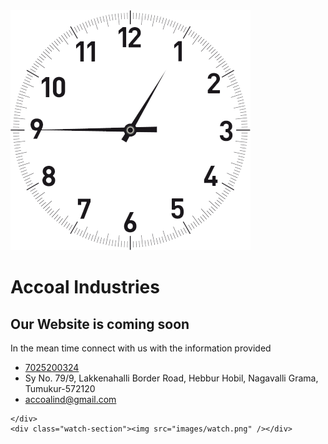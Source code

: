 <!DOCTYPE html PUBLIC "-//W3C//DTD XHTML 1.0 Transitional//EN" "http://www.w3.org/TR/xhtml1/DTD/xhtml1-transitional.dtd">
<html xmlns="http://www.w3.org/1999/xhtml">
<head>
<meta http-equiv="Content-Type" content="text/html; charset=utf-8" />
<title>Accoal Industries | Coming Soon</title>
<link href="tools/style.css" rel="stylesheet" type="text/css" media="screen" />
<link rel="stylesheet" href="https://maxcdn.bootstrapcdn.com/font-awesome/4.5.0/css/font-awesome.min.css">
<script type="text/javascript" src="tools/jquery.min.js"></script> 
<script type="text/javascript" src="https://cdnjs.cloudflare.com/ajax/libs/jquery-backstretch/2.0.4/jquery.backstretch.min.js"></script> 
<link href='https://fonts.googleapis.com/css?family=Roboto+Condensed:700|Roboto+Slab:700' rel='stylesheet' type='text/css'>
<meta name="viewport" content="width=device-width, initial-scale = 1.0, user-scalable = no">


</head>
<body>
<div class="wrapper">
	<div class="left-section"><img src="images/watch.png" /></div>
	<div class="right-section">
		<h1 id="logo">Accoal Industries</h1>
		<div class="seprator"></div>
		<div class="main-content">
			<h2>Our Website is coming soon</h2>
			<p>In the mean time connect with us with the information provided</p>
		</div>
		<ul class="info">
			<li><i class="fa fa-phone-square"></i><a href="tel:+917025200324">7025200324</a></li>
			<li><i class="fa fa-map-marker"></i>Sy No. 79/9, Lakkenahalli Border Road, Hebbur Hobil, Nagavalli Grama, Tumukur-572120</li>
			<li><i class="fa fa-envelope"></i><a href="mailto:accoalind@gmail.com">accoalind@gmail.com</a></li>
		</ul>
		
	</div>
	<div class="watch-section"><img src="images/watch.png" /></div>
</div>


</body>
</html>
